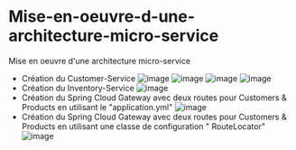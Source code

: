 # Mise-en-oeuvre-d-une-architecture-micro-service
Mise en oeuvre d'une architecture micro-service

- Création du Customer-Service
![image](https://github.com/oumaimabenaboud/Mise-en-oeuvre-d-une-architecture-micro-service/assets/120368654/4f07eadf-27cf-4747-a3e8-1ac58df304e6)
![image](https://github.com/oumaimabenaboud/Mise-en-oeuvre-d-une-architecture-micro-service/assets/120368654/2233bce9-c111-4a30-95fe-4309a9d03204)
![image](https://github.com/oumaimabenaboud/Mise-en-oeuvre-d-une-architecture-micro-service/assets/120368654/0276aaa2-d150-4483-9fd8-3bcc467025c8)
![image](https://github.com/oumaimabenaboud/Mise-en-oeuvre-d-une-architecture-micro-service/assets/120368654/a037cc77-a8e6-4490-b9e0-cab3465c0137)
- Création du Inventory-Service
![image](https://github.com/oumaimabenaboud/Mise-en-oeuvre-d-une-architecture-micro-service/assets/120368654/761c9bed-9a05-4399-b1b8-bb03f3f0241f)
- Création du Spring Cloud Gateway avec deux routes pour Customers & Products en utilisant le "application.yml"
![image](https://github.com/oumaimabenaboud/Mise-en-oeuvre-d-une-architecture-micro-service/assets/120368654/6f249f4f-d358-45ab-a0b1-361e76cfdaba)
- Création du Spring Cloud Gateway avec deux routes pour Customers & Products en utilisant une classe de configuration " RouteLocator"
![image](https://github.com/oumaimabenaboud/Mise-en-oeuvre-d-une-architecture-micro-service/assets/120368654/d9ec9377-52cb-4ef2-8a32-09d25334fba3)
